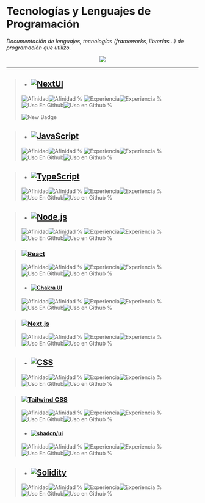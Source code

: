 # Tecnologías y Lenguajes de Programación
_Documentación de lenguajes, tecnologías (frameworks, librerías...) de programación que utilizo._


<p align="center">
<a href="#">
<img src="https://skillicons.dev/icons?i=solidity,ipfs,git,github,obsidian,md,html,css,styledcomponents,tailwind,threejs,react,js,ts,prisma,sqlite,mongodb,mysql,nextjs,nodejs,express,py,php,c,cpp,sentry,redux,firebase,vercel,bash,powershell,npm,vscode,notion,ableton,windows&perline=18" />
</a>
</p>


***


>- ## [![NextUI](https://img.shields.io/badge/-NextUI-000000?style=for-the-badge&logo=nextui&logoColor=white)](https://nextui.org/figma)
>![Afinidad](https://img.shields.io/badge/dynamic/json?url=https://raw.githubusercontent.com/SKRTEEEEEE/markdowns/main/sys/techs.json&query=$.nextui.value&label=%F0%9F%92%97%20Afinidad&color=000000&style=flat&logo=nextui)![Afinidad %](https://img.shields.io/badge/dynamic/json?url=https://raw.githubusercontent.com/SKRTEEEEEE/markdowns/main/sys/techs.json&query=$.nextui.afinidad&color=000000&style=flat&label=%20&suffix=%25)
![Experiencia](https://img.shields.io/badge/dynamic/json?url=https://raw.githubusercontent.com/SKRTEEEEEE/markdowns/main/sys/techs.json&query=$.nextui.valueexp&label=%F0%9F%8F%85%20Experiencia&color=000000&style=flat&logo=nextui)![Experiencia %](https://img.shields.io/badge/dynamic/json?url=https://raw.githubusercontent.com/SKRTEEEEEE/markdowns/main/sys/techs.json&query=$.nextui.experiencia&color=000000&style=flat&label=%20&suffix=%25)
![Uso En Github](https://img.shields.io/badge/dynamic/json?url=https://raw.githubusercontent.com/SKRTEEEEEE/markdowns/main/sys/techs.json&query=$.nextui.valueuso&label=%F0%9F%98%BB%20Uso%20en%20github&color=000000&style=flat&logo=nextui)![Uso en Github %](https://img.shields.io/badge/dynamic/json?url=https://raw.githubusercontent.com/SKRTEEEEEE/markdowns/main/sys/techs.json&query=$.nextui.usogithub&color=000000&style=flat&label=%20&suffix=%25)
>
>![New Badge](https://img.shields.io/badge/%C2%A1_novedad_%F0%9F%91%8D_!-NEW_%F0%9F%93%A5_%F0%9F%97%92%EF%B8%8F-blue?style=social)

>- ## [![JavaScript](https://img.shields.io/badge/-JavaScript-F7DF1E?style=for-the-badge&logo=javascript&logoColor=black)](https://developer.mozilla.org/es/docs/Web/JavaScript)
>![Afinidad](https://img.shields.io/badge/dynamic/json?url=https://raw.githubusercontent.com/SKRTEEEEEE/markdowns/main/sys/techs.json&query=$.javascript.value&label=%F0%9F%92%97%20Afinidad&color=F7DF1E&style=flat&logo=javascript)![Afinidad %](https://img.shields.io/badge/dynamic/json?url=https://raw.githubusercontent.com/SKRTEEEEEE/markdowns/main/sys/techs.json&query=$.javascript.afinidad&color=F7DF1E&style=flat&label=%20&suffix=%25)
![Experiencia](https://img.shields.io/badge/dynamic/json?url=https://raw.githubusercontent.com/SKRTEEEEEE/markdowns/main/sys/techs.json&query=$.javascript.valueexp&label=%F0%9F%8F%85%20Experiencia&color=F7DF1E&style=flat&logo=javascript)![Experiencia %](https://img.shields.io/badge/dynamic/json?url=https://raw.githubusercontent.com/SKRTEEEEEE/markdowns/main/sys/techs.json&query=$.javascript.experiencia&color=F7DF1E&style=flat&label=%20&suffix=%25)
![Uso En Github](https://img.shields.io/badge/dynamic/json?url=https://raw.githubusercontent.com/SKRTEEEEEE/markdowns/main/sys/techs.json&query=$.javascript.valueuso&label=%F0%9F%98%BB%20Uso%20en%20github&color=F7DF1E&style=flat&logo=javascript)![Uso en Github %](https://img.shields.io/badge/dynamic/json?url=https://raw.githubusercontent.com/SKRTEEEEEE/markdowns/main/sys/techs.json&query=$.javascript.usogithub&color=F7DF1E&style=flat&label=%20&suffix=%25)

>- ## [![TypeScript](https://img.shields.io/badge/-TypeScript-3178C6?style=for-the-badge&logo=typescript&logoColor=white)](https://www.typescriptlang.org/branding)
>![Afinidad](https://img.shields.io/badge/dynamic/json?url=https://raw.githubusercontent.com/SKRTEEEEEE/markdowns/main/sys/techs.json&query=$.typescript.value&label=%F0%9F%92%97%20Afinidad&color=3178C6&style=flat&logo=typescript)![Afinidad %](https://img.shields.io/badge/dynamic/json?url=https://raw.githubusercontent.com/SKRTEEEEEE/markdowns/main/sys/techs.json&query=$.typescript.afinidad&color=3178C6&style=flat&label=%20&suffix=%25)
![Experiencia](https://img.shields.io/badge/dynamic/json?url=https://raw.githubusercontent.com/SKRTEEEEEE/markdowns/main/sys/techs.json&query=$.typescript.valueexp&label=%F0%9F%8F%85%20Experiencia&color=3178C6&style=flat&logo=typescript)![Experiencia %](https://img.shields.io/badge/dynamic/json?url=https://raw.githubusercontent.com/SKRTEEEEEE/markdowns/main/sys/techs.json&query=$.typescript.experiencia&color=3178C6&style=flat&label=%20&suffix=%25)
![Uso En Github](https://img.shields.io/badge/dynamic/json?url=https://raw.githubusercontent.com/SKRTEEEEEE/markdowns/main/sys/techs.json&query=$.typescript.valueuso&label=%F0%9F%98%BB%20Uso%20en%20github&color=3178C6&style=flat&logo=typescript)![Uso en Github %](https://img.shields.io/badge/dynamic/json?url=https://raw.githubusercontent.com/SKRTEEEEEE/markdowns/main/sys/techs.json&query=$.typescript.usogithub&color=3178C6&style=flat&label=%20&suffix=%25)

>- ## [![Node.js](https://img.shields.io/badge/-Node.js-5FA04E?style=for-the-badge&logo=nodedotjs&logoColor=black)](https://nodejs.org/en/about/branding)
>![Afinidad](https://img.shields.io/badge/dynamic/json?url=https://raw.githubusercontent.com/SKRTEEEEEE/markdowns/main/sys/techs.json&query=$.nodedotjs.value&label=%F0%9F%92%97%20Afinidad&color=5FA04E&style=flat&logo=nodedotjs)![Afinidad %](https://img.shields.io/badge/dynamic/json?url=https://raw.githubusercontent.com/SKRTEEEEEE/markdowns/main/sys/techs.json&query=$.nodedotjs.afinidad&color=5FA04E&style=flat&label=%20&suffix=%25)
![Experiencia](https://img.shields.io/badge/dynamic/json?url=https://raw.githubusercontent.com/SKRTEEEEEE/markdowns/main/sys/techs.json&query=$.nodedotjs.valueexp&label=%F0%9F%8F%85%20Experiencia&color=5FA04E&style=flat&logo=nodedotjs)![Experiencia %](https://img.shields.io/badge/dynamic/json?url=https://raw.githubusercontent.com/SKRTEEEEEE/markdowns/main/sys/techs.json&query=$.nodedotjs.experiencia&color=5FA04E&style=flat&label=%20&suffix=%25)
![Uso En Github](https://img.shields.io/badge/dynamic/json?url=https://raw.githubusercontent.com/SKRTEEEEEE/markdowns/main/sys/techs.json&query=$.nodedotjs.valueuso&label=%F0%9F%98%BB%20Uso%20en%20github&color=5FA04E&style=flat&logo=nodedotjs)![Uso en Github %](https://img.shields.io/badge/dynamic/json?url=https://raw.githubusercontent.com/SKRTEEEEEE/markdowns/main/sys/techs.json&query=$.nodedotjs.usogithub&color=5FA04E&style=flat&label=%20&suffix=%25)

> ### [![React](https://img.shields.io/badge/-React-61DAFB?style=for-the-badge&logo=react&logoColor=black)](https://github.com/facebook/create-react-app/blob/282c03f9525fdf8061ffa1ec50dce89296d916bd/test/fixtures/relative-paths/src/logo.svg)
>![Afinidad](https://img.shields.io/badge/dynamic/json?url=https://raw.githubusercontent.com/SKRTEEEEEE/markdowns/main/sys/techs.json&query=$.react.value&label=%F0%9F%92%97%20Afinidad&color=61DAFB&style=flat&logo=react)![Afinidad %](https://img.shields.io/badge/dynamic/json?url=https://raw.githubusercontent.com/SKRTEEEEEE/markdowns/main/sys/techs.json&query=$.react.afinidad&color=61DAFB&style=flat&label=%20&suffix=%25)
![Experiencia](https://img.shields.io/badge/dynamic/json?url=https://raw.githubusercontent.com/SKRTEEEEEE/markdowns/main/sys/techs.json&query=$.react.valueexp&label=%F0%9F%8F%85%20Experiencia&color=61DAFB&style=flat&logo=react)![Experiencia %](https://img.shields.io/badge/dynamic/json?url=https://raw.githubusercontent.com/SKRTEEEEEE/markdowns/main/sys/techs.json&query=$.react.experiencia&color=61DAFB&style=flat&label=%20&suffix=%25)
![Uso En Github](https://img.shields.io/badge/dynamic/json?url=https://raw.githubusercontent.com/SKRTEEEEEE/markdowns/main/sys/techs.json&query=$.react.valueuso&label=%F0%9F%98%BB%20Uso%20en%20github&color=61DAFB&style=flat&logo=react)![Uso en Github %](https://img.shields.io/badge/dynamic/json?url=https://raw.githubusercontent.com/SKRTEEEEEE/markdowns/main/sys/techs.json&query=$.react.usogithub&color=61DAFB&style=flat&label=%20&suffix=%25)
> - #### [![Chakra UI](https://img.shields.io/badge/-Chakra%20UI-319795?style=for-the-badge&logo=chakraui&logoColor=white)](https://github.com/chakra-ui/chakra-ui/blob/327e1624d22936abb43068e1f57054e43c9c6819/logo/logomark-colored.svg)
>![Afinidad](https://img.shields.io/badge/dynamic/json?url=https://raw.githubusercontent.com/SKRTEEEEEE/markdowns/main/sys/techs.json&query=$.chakraui.value&label=%F0%9F%92%97%20Afinidad&color=319795&style=flat&logo=chakraui)![Afinidad %](https://img.shields.io/badge/dynamic/json?url=https://raw.githubusercontent.com/SKRTEEEEEE/markdowns/main/sys/techs.json&query=$.chakraui.afinidad&color=319795&style=flat&label=%20&suffix=%25)
![Experiencia](https://img.shields.io/badge/dynamic/json?url=https://raw.githubusercontent.com/SKRTEEEEEE/markdowns/main/sys/techs.json&query=$.chakraui.valueexp&label=%F0%9F%8F%85%20Experiencia&color=319795&style=flat&logo=chakraui)![Experiencia %](https://img.shields.io/badge/dynamic/json?url=https://raw.githubusercontent.com/SKRTEEEEEE/markdowns/main/sys/techs.json&query=$.chakraui.experiencia&color=319795&style=flat&label=%20&suffix=%25)
![Uso En Github](https://img.shields.io/badge/dynamic/json?url=https://raw.githubusercontent.com/SKRTEEEEEE/markdowns/main/sys/techs.json&query=$.chakraui.valueuso&label=%F0%9F%98%BB%20Uso%20en%20github&color=319795&style=flat&logo=chakraui)![Uso en Github %](https://img.shields.io/badge/dynamic/json?url=https://raw.githubusercontent.com/SKRTEEEEEE/markdowns/main/sys/techs.json&query=$.chakraui.usogithub&color=319795&style=flat&label=%20&suffix=%25)

> ### [![Next.js](https://img.shields.io/badge/-Next.js-000000?style=for-the-badge&logo=nextdotjs&logoColor=white)](https://vercel.com/design/brands#next-js)
>![Afinidad](https://img.shields.io/badge/dynamic/json?url=https://raw.githubusercontent.com/SKRTEEEEEE/markdowns/main/sys/techs.json&query=$.nextdotjs.value&label=%F0%9F%92%97%20Afinidad&color=000000&style=flat&logo=nextdotjs)![Afinidad %](https://img.shields.io/badge/dynamic/json?url=https://raw.githubusercontent.com/SKRTEEEEEE/markdowns/main/sys/techs.json&query=$.nextdotjs.afinidad&color=000000&style=flat&label=%20&suffix=%25)
![Experiencia](https://img.shields.io/badge/dynamic/json?url=https://raw.githubusercontent.com/SKRTEEEEEE/markdowns/main/sys/techs.json&query=$.nextdotjs.valueexp&label=%F0%9F%8F%85%20Experiencia&color=000000&style=flat&logo=nextdotjs)![Experiencia %](https://img.shields.io/badge/dynamic/json?url=https://raw.githubusercontent.com/SKRTEEEEEE/markdowns/main/sys/techs.json&query=$.nextdotjs.experiencia&color=000000&style=flat&label=%20&suffix=%25)
![Uso En Github](https://img.shields.io/badge/dynamic/json?url=https://raw.githubusercontent.com/SKRTEEEEEE/markdowns/main/sys/techs.json&query=$.nextdotjs.valueuso&label=%F0%9F%98%BB%20Uso%20en%20github&color=000000&style=flat&logo=nextdotjs)![Uso en Github %](https://img.shields.io/badge/dynamic/json?url=https://raw.githubusercontent.com/SKRTEEEEEE/markdowns/main/sys/techs.json&query=$.nextdotjs.usogithub&color=000000&style=flat&label=%20&suffix=%25)

>- ## [![CSS](https://img.shields.io/badge/-CSS-663399?style=for-the-badge&logo=css&logoColor=white)](https://github.com/CSS-Next/logo.css/blob/bacc20878227204b283c68a6b935f8279e06b0cd/css.svg)
>![Afinidad](https://img.shields.io/badge/dynamic/json?url=https://raw.githubusercontent.com/SKRTEEEEEE/markdowns/main/sys/techs.json&query=$.css.value&label=%F0%9F%92%97%20Afinidad&color=663399&style=flat&logo=css)![Afinidad %](https://img.shields.io/badge/dynamic/json?url=https://raw.githubusercontent.com/SKRTEEEEEE/markdowns/main/sys/techs.json&query=$.css.afinidad&color=663399&style=flat&label=%20&suffix=%25)
![Experiencia](https://img.shields.io/badge/dynamic/json?url=https://raw.githubusercontent.com/SKRTEEEEEE/markdowns/main/sys/techs.json&query=$.css.valueexp&label=%F0%9F%8F%85%20Experiencia&color=663399&style=flat&logo=css)![Experiencia %](https://img.shields.io/badge/dynamic/json?url=https://raw.githubusercontent.com/SKRTEEEEEE/markdowns/main/sys/techs.json&query=$.css.experiencia&color=663399&style=flat&label=%20&suffix=%25)
![Uso En Github](https://img.shields.io/badge/dynamic/json?url=https://raw.githubusercontent.com/SKRTEEEEEE/markdowns/main/sys/techs.json&query=$.css.valueuso&label=%F0%9F%98%BB%20Uso%20en%20github&color=663399&style=flat&logo=css)![Uso en Github %](https://img.shields.io/badge/dynamic/json?url=https://raw.githubusercontent.com/SKRTEEEEEE/markdowns/main/sys/techs.json&query=$.css.usogithub&color=663399&style=flat&label=%20&suffix=%25)

> ### [![Tailwind CSS](https://img.shields.io/badge/-Tailwind%20CSS-06B6D4?style=for-the-badge&logo=tailwindcss&logoColor=black)](https://tailwindcss.com/brand)
>![Afinidad](https://img.shields.io/badge/dynamic/json?url=https://raw.githubusercontent.com/SKRTEEEEEE/markdowns/main/sys/techs.json&query=$.tailwindcss.value&label=%F0%9F%92%97%20Afinidad&color=06B6D4&style=flat&logo=tailwindcss)![Afinidad %](https://img.shields.io/badge/dynamic/json?url=https://raw.githubusercontent.com/SKRTEEEEEE/markdowns/main/sys/techs.json&query=$.tailwindcss.afinidad&color=06B6D4&style=flat&label=%20&suffix=%25)
![Experiencia](https://img.shields.io/badge/dynamic/json?url=https://raw.githubusercontent.com/SKRTEEEEEE/markdowns/main/sys/techs.json&query=$.tailwindcss.valueexp&label=%F0%9F%8F%85%20Experiencia&color=06B6D4&style=flat&logo=tailwindcss)![Experiencia %](https://img.shields.io/badge/dynamic/json?url=https://raw.githubusercontent.com/SKRTEEEEEE/markdowns/main/sys/techs.json&query=$.tailwindcss.experiencia&color=06B6D4&style=flat&label=%20&suffix=%25)
![Uso En Github](https://img.shields.io/badge/dynamic/json?url=https://raw.githubusercontent.com/SKRTEEEEEE/markdowns/main/sys/techs.json&query=$.tailwindcss.valueuso&label=%F0%9F%98%BB%20Uso%20en%20github&color=06B6D4&style=flat&logo=tailwindcss)![Uso en Github %](https://img.shields.io/badge/dynamic/json?url=https://raw.githubusercontent.com/SKRTEEEEEE/markdowns/main/sys/techs.json&query=$.tailwindcss.usogithub&color=06B6D4&style=flat&label=%20&suffix=%25)
> - #### [![shadcn/ui](https://img.shields.io/badge/-shadcn/ui-000000?style=for-the-badge&logo=shadcnui&logoColor=white)](https://ui.shadcn.com)
>![Afinidad](https://img.shields.io/badge/dynamic/json?url=https://raw.githubusercontent.com/SKRTEEEEEE/markdowns/main/sys/techs.json&query=$.shadcnui.value&label=%F0%9F%92%97%20Afinidad&color=000000&style=flat&logo=shadcnui)![Afinidad %](https://img.shields.io/badge/dynamic/json?url=https://raw.githubusercontent.com/SKRTEEEEEE/markdowns/main/sys/techs.json&query=$.shadcnui.afinidad&color=000000&style=flat&label=%20&suffix=%25)
![Experiencia](https://img.shields.io/badge/dynamic/json?url=https://raw.githubusercontent.com/SKRTEEEEEE/markdowns/main/sys/techs.json&query=$.shadcnui.valueexp&label=%F0%9F%8F%85%20Experiencia&color=000000&style=flat&logo=shadcnui)![Experiencia %](https://img.shields.io/badge/dynamic/json?url=https://raw.githubusercontent.com/SKRTEEEEEE/markdowns/main/sys/techs.json&query=$.shadcnui.experiencia&color=000000&style=flat&label=%20&suffix=%25)
![Uso En Github](https://img.shields.io/badge/dynamic/json?url=https://raw.githubusercontent.com/SKRTEEEEEE/markdowns/main/sys/techs.json&query=$.shadcnui.valueuso&label=%F0%9F%98%BB%20Uso%20en%20github&color=000000&style=flat&logo=shadcnui)![Uso en Github %](https://img.shields.io/badge/dynamic/json?url=https://raw.githubusercontent.com/SKRTEEEEEE/markdowns/main/sys/techs.json&query=$.shadcnui.usogithub&color=000000&style=flat&label=%20&suffix=%25)

>- ## [![Solidity](https://img.shields.io/badge/-Solidity-363636?style=for-the-badge&logo=solidity&logoColor=white)](https://docs.soliditylang.org/en/v0.8.6/brand-guide.html)
>![Afinidad](https://img.shields.io/badge/dynamic/json?url=https://raw.githubusercontent.com/SKRTEEEEEE/markdowns/main/sys/techs.json&query=$.solidity.value&label=%F0%9F%92%97%20Afinidad&color=363636&style=flat&logo=solidity)![Afinidad %](https://img.shields.io/badge/dynamic/json?url=https://raw.githubusercontent.com/SKRTEEEEEE/markdowns/main/sys/techs.json&query=$.solidity.afinidad&color=363636&style=flat&label=%20&suffix=%25)
![Experiencia](https://img.shields.io/badge/dynamic/json?url=https://raw.githubusercontent.com/SKRTEEEEEE/markdowns/main/sys/techs.json&query=$.solidity.valueexp&label=%F0%9F%8F%85%20Experiencia&color=363636&style=flat&logo=solidity)![Experiencia %](https://img.shields.io/badge/dynamic/json?url=https://raw.githubusercontent.com/SKRTEEEEEE/markdowns/main/sys/techs.json&query=$.solidity.experiencia&color=363636&style=flat&label=%20&suffix=%25)
![Uso En Github](https://img.shields.io/badge/dynamic/json?url=https://raw.githubusercontent.com/SKRTEEEEEE/markdowns/main/sys/techs.json&query=$.solidity.valueuso&label=%F0%9F%98%BB%20Uso%20en%20github&color=363636&style=flat&logo=solidity)![Uso en Github %](https://img.shields.io/badge/dynamic/json?url=https://raw.githubusercontent.com/SKRTEEEEEE/markdowns/main/sys/techs.json&query=$.solidity.usogithub&color=363636&style=flat&label=%20&suffix=%25)